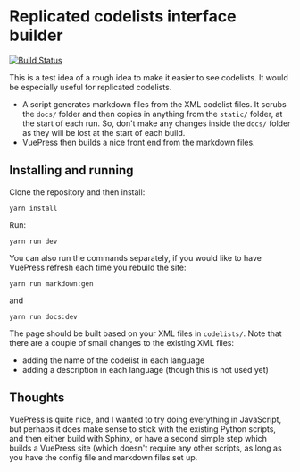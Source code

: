 # Replicated codelists interface builder

[![Build Status](https://travis-ci.com/codeforIATI/codelists.svg?branch=master)](https://travis-ci.com/codeforIATI/codelists)

This is a test idea of a rough idea to make it easier to see codelists. It would be especially useful for replicated codelists.

* A script generates markdown files from the XML codelist files. It scrubs the `docs/` folder and then copies in anything from the `static/` folder, at the start of each run. So, don't make any changes inside the `docs/` folder as they will be lost at the start of each build.
* VuePress then builds a nice front end from the markdown files.

## Installing and running

Clone the repository and then install:
```
yarn install
```

Run:

```
yarn run dev
```

You can also run the commands separately, if you would like to have VuePress refresh each time you rebuild the site:

```
yarn run markdown:gen
```

and

```
yarn run docs:dev
```

The page should be built based on your XML files in `codelists/`. Note that there are a couple of small changes to the existing XML files:

* adding the name of the codelist in each language
* adding a description in each language (though this is not used yet)

## Thoughts

VuePress is quite nice, and I wanted to try doing everything in JavaScript, but perhaps it does make sense to stick with the existing Python scripts, and then either build with Sphinx, or have a second simple step which builds a VuePress site (which doesn't require any other scripts, as long as you have the config file and markdown files set up. 
